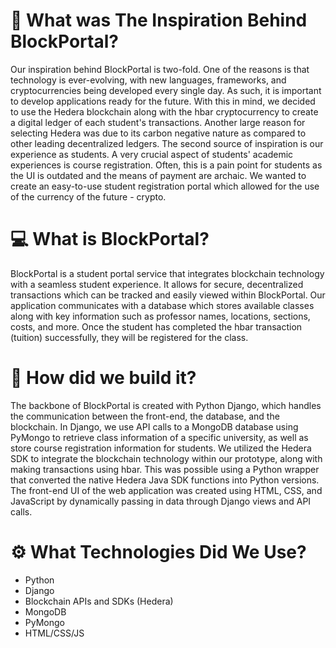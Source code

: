 # 🧠 What was The Inspiration Behind BlockPortal?
Our inspiration behind BlockPortal is two-fold. One of the reasons is that technology is ever-evolving, with new languages, frameworks, and cryptocurrencies being developed every single day. As such, it is important to develop applications ready for the future. With this in mind, we decided to use the Hedera blockchain along with the hbar cryptocurrency to create a digital ledger of each student's transactions. Another large reason for selecting Hedera was due to its carbon negative nature as compared to other leading decentralized ledgers. The second source of inspiration is our experience as students. A very crucial aspect of students' academic experiences is course registration. Often, this is a pain point for students as the UI is outdated and the means of payment are archaic. We wanted to create an easy-to-use student registration portal which allowed for the use of the currency of the future - crypto.

# 💻 What is BlockPortal?
BlockPortal is a student portal service that integrates blockchain technology with a seamless student experience. It allows for secure, decentralized transactions which can be tracked and easily viewed within BlockPortal. Our application communicates with a database which stores available classes along with key information such as professor names, locations, sections, costs, and more. Once the student has completed the hbar transaction (tuition) successfully, they will be registered for the class.

# 🔧 How did we build it?
The backbone of BlockPortal is created with Python Django, which handles the communication between the front-end, the database, and the blockchain. In Django, we use API calls to a MongoDB database using PyMongo to retrieve class information of a specific university, as well as store course registration information for students. We utilized the Hedera SDK to integrate the blockchain technology within our prototype, along with making transactions using hbar. This was possible using a Python wrapper that converted the native Hedera Java SDK functions into Python versions. The front-end UI of the web application was created using HTML, CSS, and JavaScript by dynamically passing in data through Django views and API calls.

# ⚙️ What Technologies Did We Use?
- Python
- Django
- Blockchain APIs and SDKs (Hedera)
- MongoDB
- PyMongo
- HTML/CSS/JS
